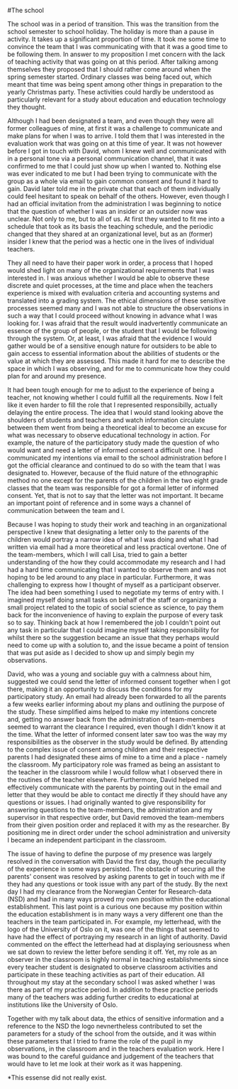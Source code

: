 #The school

The school was in a period of transition. This was the transition from the school semester to school holiday. The holiday is more than a pause in activity. It takes up a significant proportion of time. It took me some time to convince the team that I was communicating with that it was a good time to be following them. In answer to my proposition I met concern with the lack of teaching activity that was going on at this period. After talking among themselves they proposed that I should rather come around when the spring semester started. Ordinary classes was being faced out, which meant that time was being spent among other things in preparation to the yearly Christmas party. These activities could hardly be understood as particularly relevant for a study about education and education technology they thought.

Although I had been designated a team, and even though they were all former colleagues of mine, at first it was a challenge to communicate and make plans for when I was to arrive. I told them that I was interested in the evaluation work that was going on at this time of year. It was not however before I got in touch with David, whom I knew well and communicated with in a personal tone via a personal communication channel, that it was confirmed to me that I could just show up when I wanted to. Nothing else was ever indicated to me but I had been trying to communicate with the group as a whole via email to gain common consent and found it hard to gain. David later told me in the private chat that each of them individually could feel hesitant to speak on behalf of the others. However, even though I had an official invitation from the administration I was beginning to notice that the question of whether I was an insider or an outsider now was unclear. Not only to me, but to all of us. At first they wanted to fit me into a schedule that took as its basis the teaching schedule, and the periodic changed that they shared at an organizational level, but as an (former) insider I knew that the period was a hectic one in the lives of individual teachers.

They all need to have their paper work in order, a process that I hoped would shed light on many of the organizational requirements that I was interested in. I was anxious whether I would be able to observe these discrete and quiet processes, at the time and place when the teachers experience is mixed with evaluation criteria and accounting systems and translated into a grading system. The ethical dimensions of these sensitive processes seemed many and I was not able to structure the observations in such a way that I could proceed without knowing in advance what I was looking for. I was afraid that the result would inadvertently communicate an essence of the group of people, or the student that I would be following through the system. Or, at least, I was afraid that the evidence I would gather would be of a sensitive enough nature for outsiders to be able to gain access to essential information about the abilities of students or the value at which they are assessed. This made it hard for me to describe the space in which I was observing, and for me to communicate how they could plan for and around my presence.

It had been tough enough for me to adjust to the experience of being a teacher, not knowing whether I could fulfill all the requirements. Now I felt like it even harder to fill the role that I represented responsibilly, actually delaying the entire process. The idea that I would stand looking above the shoulders of students and teachers and watch information circulate between them went from being a theoretical ideal to become an excuse for what was necessary to observe educational technology in action. For example, the nature of the participatory study made the question of who would want and need a letter of informed consent a difficult one. I had communicated my intentions via email to the school administration before I got the official clearance and continued to do so with the team that I was designated to. However, because of the fluid nature of the ethnographic method no one except for the parents of the children in the two eight grade classes that the team was responsible for got a formal letter of informed consent. Yet, that is not to say that the letter was not important. It became an important point of reference and in some ways a channel of communication between the team and I.

Because I was hoping to study their work and teaching in an organizational perspective I knew that designating a letter only to the parents of the children would portray a narrow idea of what I was doing and what I had written via email had a more theoretical and less practical overtone. One of the team-members, which I will call Lisa, tried to gain a better understanding of the how they could accommodate my research and I had had a hard time communicating that I wanted to observe them and was not hoping to be led around to any place in particular. Furthermore, it was challenging to express how I thought of myself as a participant observer. The idea had been something I used to negotiate my terms of entry with. I imagined myself doing small tasks on behalf of the staff or organizing a small project related to the topic of social science as science, to pay them back for the inconvenience of having to explain the purpose of every task so to say. Thinking back at how I remembered the job I couldn't point out any task in particular that I could imagine myself taking responsibility for whilst there so the suggestion became an issue that they perhaps would need to come up with a solution to, and the issue became a point of tension that was put aside as I decided to show up and simply begin my observations.

David, who was a young and sociable guy with a calmness about him, suggested we could send the letter of informed consent together when I got there, making it an opportunity to discuss the conditions for my participatory study. An email had already been forwarded to all the parents a few weeks earlier informing about my plans and outlining the purpose of the study. These simplified aims helped to make my intentions concrete and, getting no answer back from the administration of team-members seemed to warrant the clearance I required, even though I didn't know it at the time. What the letter of informed consent later saw too was the way my responsibilities as the observer in the study would be defined. By attending to the complex issue of consent among children and their respective parents I had designated these aims of mine to a time and a place - namely the classroom. My participatory role was framed as being an assistant to the teacher in the classroom while I would follow what I observed there in the routines of the teacher elsewhere. Furthermore, David helped me effectively communicate with the parents by pointing out in the email and letter that they would be able to contact me directly if they should have any questions or issues. I had originally wanted to give responsibility for answering questions to the team-members, the administration and my supervisor in that respective order, but David removed the team-members from their given position order and replaced it with my as the researcher. By positioning me in direct order under the school administration and university I became an independent participant in the classroom.

The issue of having to define the purpose of my presence was largely resolved in the conversation with David the first day, though the peculiarity of the experience in some ways persisted. The obstacle of securing all the parents' consent was resolved by asking parents to get in touch with me if they had any questions or took issue with any part of the study. By the next day I had my clearance from the Norwegian Center for Research-data (NSD) and had in many ways proved my own position within the educational establishment. This last point is a curious one because my position within the education establishment is in many ways a very different one than the teachers in the team participated in. For example, my letterhead, with the logo of the University of Oslo on it, was one of the things that seemed to have had the effect of portraying my research in an light of authority. David commented on the effect the letterhead had at displaying seriousness when we sat down to review the letter before sending it off. Yet, my role as an observer in the classroom is highly normal in teaching establishments since every teacher student is designated to observe classroom activities and participate in these teaching activities as part of their education. All throughout my stay at the secondary school I was asked whether I was there as part of my practice period. In addition to these practice periods many of the teachers was adding further credits to educational at institutions like the University of Oslo.

Together with my talk about data, the ethics of sensitive information and a reference to the NSD the logo nevnertheless contributed to set the parameters for a study of the school from the outside, and it was within these parameters that I tried to frame the role of the pupil in my observations, in the classroom and in the teachers evaluation work. Here I was bound to the careful guidance and judgement of the teachers that would have to let me look at their work as it was happening.

*This essense did not really exist.
